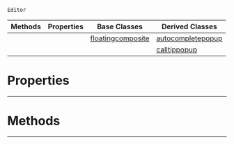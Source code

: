  `Editor`

|Methods|Properties|Base Classes|Derived Classes|
|---|---|---|---|
| | |[floatingcomposite](https://github.com/ArendDanielek/ZeroDocsTest/blob/master/code_reference/class_reference/floatingcomposite.markdown)|[autocompletepopup](https://github.com/ArendDanielek/ZeroDocsTest/blob/master/code_reference/class_reference/autocompletepopup.markdown)|
| | | |[calltippopup](https://github.com/ArendDanielek/ZeroDocsTest/blob/master/code_reference/class_reference/calltippopup.markdown)|


 #  Properties


---  
 #  Methods


---  
 
  
  
  
  
  
  
  

 